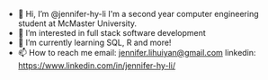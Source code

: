 - 👋 Hi, I’m @jennifer-hy-li I'm a second year computer engineering student at McMaster University.
- 👀 I’m interested in full stack software development
- 🌱 I’m currently learning SQL, R and more!
- 📫 How to reach me email: jennifer.lihuiyan@gmail.com linkedin: https://www.linkedin.com/in/jennifer-hy-li/

<!---
jennifer-hy-li/jennifer-hy-li is a ✨ special ✨ repository because its `README.md` (this file) appears on your GitHub profile.
You can click the Preview link to take a look at your changes.
--->
